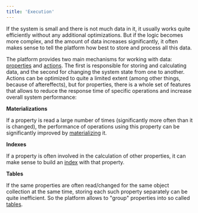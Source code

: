 ```yaml
---
title: 'Execution'
---
```


If the system is small and there is not much data in it, it usually works quite efficiently without any additional optimizations. But if the logic becomes more complex, and the amount of data increases significantly, it often makes sense to tell the platform how best to store and process all this data.

The platform provides two main mechanisms for working with data: [properties](Properties.md) and [actions](Actions.md). The first is responsible for storing and calculating data, and the second for changing the system state from one to another. Actions can be optimized to quite a limited extent (among other things, because of aftereffects), but for properties, there is a whole set of features that allows to reduce the response time of specific operations and increase overall system performance:

**Materializations**

If a property is read a large number of times (significantly more often than it is changed), the performance of operations using this property can be significantly improved by [materializing](Materializations.md) it.

**Indexes**

If a property is often involved in the calculation of other properties, it can make sense to build an [index](Indexes.md) with that property.

**Tables**

If the same properties are often read/changed for the same object collection at the same time, storing each such property separately can be quite inefficient. So the platform allows to "group" properties into so called [tables](Tables.md).

  
